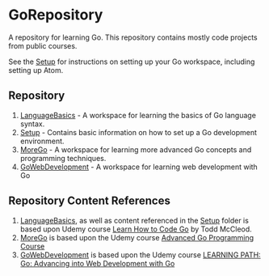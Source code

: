 # GoRepository
A repository for learning Go. This repository contains mostly code projects from public courses.  


See the [Setup](./Setup) for instructions on setting up your Go workspace, including setting up Atom.

## Repository
1. [LanguageBasics](./LanguageBasics) - A workspace for learning the basics of Go language syntax.
2. [Setup](./Setup) - Contains basic information on how to set up a Go development environment.
3. [MoreGo](./MoreGo) - A workspace for learning more advanced Go concepts and programming techniques.
4. [GoWebDevelopment](./GoWebDevelopment) - A workspace for learning web development with Go 
## Repository Content References
1. [LanguageBasics](./LanguageBasics), as well as content referenced in the [Setup](./Setup) folder is based upon Udemy course [Learn How to Code Go](https://www.udemy.com/learn-how-to-code/learn/v4/overview) by Todd McCleod.
2. [MoreGo](./MoreGo) is based upon the Udemy course [Advanced Go Programming Course](https://www.udemy.com/advanced-go-programming-course)
3. [GoWebDevelopment](./GoWebDevelopment) is based upon the Udemy course [LEARNING PATH: Go: Advancing into Web Development with Go](https://www.udemy.com/learning-path-go-advancing-into-web-development-with-go/)
